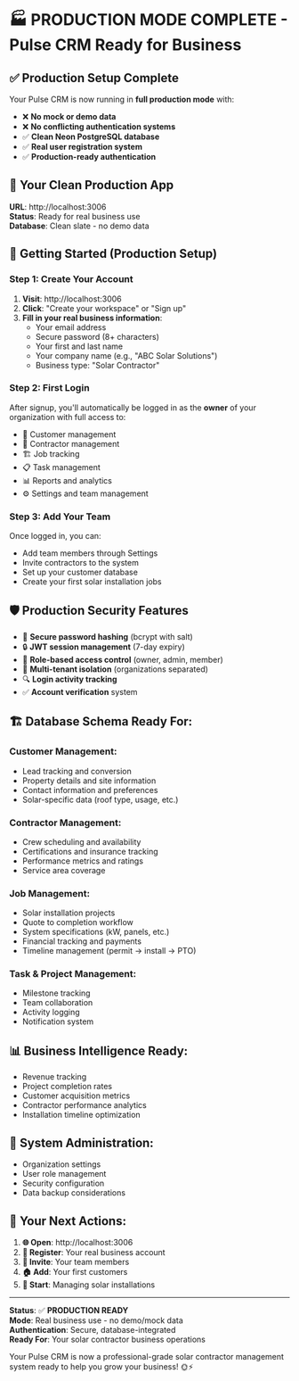 # 🏭 PRODUCTION MODE COMPLETE - Pulse CRM Ready for Business

## ✅ **Production Setup Complete**

Your Pulse CRM is now running in **full production mode** with:
- ❌ **No mock or demo data**
- ❌ **No conflicting authentication systems**
- ✅ **Clean Neon PostgreSQL database**
- ✅ **Real user registration system**
- ✅ **Production-ready authentication**

## 🚀 **Your Clean Production App**

**URL**: http://localhost:3006  
**Status**: Ready for real business use  
**Database**: Clean slate - no demo data  

## 📝 **Getting Started (Production Setup)**

### **Step 1: Create Your Account**
1. **Visit**: http://localhost:3006
2. **Click**: "Create your workspace" or "Sign up"
3. **Fill in your real business information**:
   - Your email address
   - Secure password (8+ characters)
   - Your first and last name
   - Your company name (e.g., "ABC Solar Solutions")
   - Business type: "Solar Contractor"

### **Step 2: First Login**
After signup, you'll automatically be logged in as the **owner** of your organization with full access to:
- 👥 Customer management
- 👷 Contractor management
- 🏗️ Job tracking
- 📋 Task management
- 📊 Reports and analytics
- ⚙️ Settings and team management

### **Step 3: Add Your Team**
Once logged in, you can:
- Add team members through Settings
- Invite contractors to the system
- Set up your customer database
- Create your first solar installation jobs

## 🛡️ **Production Security Features**

- 🔐 **Secure password hashing** (bcrypt with salt)
- 🔒 **JWT session management** (7-day expiry)
- 👤 **Role-based access control** (owner, admin, member)
- 🏢 **Multi-tenant isolation** (organizations separated)
- 🔍 **Login activity tracking**
- ✅ **Account verification** system

## 🏗️ **Database Schema Ready For:**

### **Customer Management:**
- Lead tracking and conversion
- Property details and site information
- Contact information and preferences
- Solar-specific data (roof type, usage, etc.)

### **Contractor Management:**
- Crew scheduling and availability
- Certifications and insurance tracking
- Performance metrics and ratings
- Service area coverage

### **Job Management:**
- Solar installation projects
- Quote to completion workflow
- System specifications (kW, panels, etc.)
- Financial tracking and payments
- Timeline management (permit → install → PTO)

### **Task & Project Management:**
- Milestone tracking
- Team collaboration
- Activity logging
- Notification system

## 📊 **Business Intelligence Ready:**
- Revenue tracking
- Project completion rates
- Customer acquisition metrics
- Contractor performance analytics
- Installation timeline optimization

## 🔧 **System Administration:**
- Organization settings
- User role management
- Security configuration
- Data backup considerations

## 🎯 **Your Next Actions:**

1. **🌐 Open**: http://localhost:3006
2. **📝 Register**: Your real business account
3. **👥 Invite**: Your team members
4. **🏠 Add**: Your first customers
5. **🔧 Start**: Managing solar installations

---

**Status**: ✅ **PRODUCTION READY**  
**Mode**: Real business use - no demo/mock data  
**Authentication**: Secure, database-integrated  
**Ready For**: Your solar contractor business operations

Your Pulse CRM is now a professional-grade solar contractor management system ready to help you grow your business! 🌞⚡